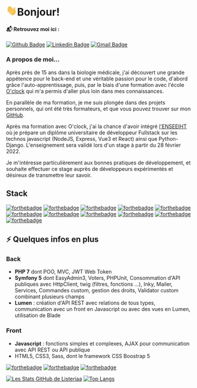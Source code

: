 <h1> <img src="https://raw.githubusercontent.com/ABSphreak/ABSphreak/master/gifs/Hi.gif" width="30px">Bonjour!</h1>
</h1>

#### 📬 Retrouvez moi ici :
[![Github Badge](http://img.shields.io/badge/-Github-black?style=flat-square&logo=github&link=https://github.com/Defcon27/)](https://github.com/Listeriaa/) 
[![Linkedin Badge](https://img.shields.io/badge/-LinkedIn-blue?style=flat-square&logo=Linkedin&logoColor=white&link=https://www.linkedin.com/in/hemanthkollipara/)](https://www.linkedin.com/in/laetitia-rd/)
[![Gmail Badge](https://img.shields.io/badge/-Gmail-d14836?style=flat-square&logo=Gmail&logoColor=white&link=mailto:laetitiarolland.dev@gmail.com)](mailto:laetitiarolland.dev@gmail.com)



### A propos de moi...  
Après près de 15 ans dans la biologie médicale, j'ai découvert une grande appétence pour le back-end et une véritable passion pour le code, d'abord grâce l'auto-apprentissage, puis, par le biais d'une formation avec l'école [O'clock](https://oclock.io/) qui m'a permis d'aller plus loin dans mes connaissances.

En parallèle de ma formation, je me suis plongée dans des projets personnels, qui ont été très formateurs, et que vous pouvez trouver sur mon [GitHub](https://github.com/Listeriaa).

Après ma formation avec O'clock, j'ai la chance d'avoir intégré [l'ENSEEIHT](https://www.enseeiht.fr/fr/index.html) où je prépare un diplôme universitaire de développeur Fullstack sur les technos javascript (NodeJS, Express, Vue3 et React) ainsi que Python-Django.
L'enseignement sera validé lors d'un stage à partir du 28 février 2022.

Je m'intéresse particulièrement aux bonnes pratiques de développement, et souhaite effectuer ce stage auprès de développeurs expérimentés et désireux de transmettre leur savoir.


## Stack 
[![forthebadge](https://img.shields.io/badge/Symfony-000000?style=for-the-badge&logo=Symfony&logoColor=white)](http://forthebadge.com)
[![forthebadge](https://img.shields.io/badge/PHP-777BB4?style=for-the-badge&logo=php&logoColor=white)](http://forthebadge.com)
[![forthebadge](https://img.shields.io/badge/HTML5-E34F26?style=for-the-badge&logo=html5&logoColor=white)](http://forthebadge.com)
[![forthebadge](https://img.shields.io/badge/CSS3-1572B6?style=for-the-badge&logo=css3&logoColor=white)](http://forthebadge.com)
[![forthebadge](https://img.shields.io/badge/Sass-1572B6?style=for-the-badge&logo=sass&logoColor=white)](http://forthebadge.com)
[![forthebadge](https://img.shields.io/badge/JavaScript-F7DF1E?style=for-the-badge&logo=javascript&logoColor=black)](http://forthebadge.com)
[![forthebadge](https://img.shields.io/badge/json-5E5C5C?style=for-the-badge&logo=json&logoColor=white)](http://forthebadge.com)
[![forthebadge](https://img.shields.io/badge/MySQL-00000F?style=for-the-badge&logo=mysql&logoColor=white)](http://forthebadge.com)
[![forthebadge](https://img.shields.io/badge/Bootstrap-563D7C?style=for-the-badge&logo=bootstrap&logoColor=white)](http://forthebadge.com)
[![forthebadge](https://img.shields.io/badge/Git-F05032?style=for-the-badge&logo=git&logoColor=white)](http://forthebadge.com)
[![forthebadge](https://img.shields.io/badge/Insomnia-5849be?style=for-the-badge&logo=Insomnia&logoColor=white)](http://forthebadge.com)

## ⚡️ Quelques infos en plus
### Back
- **PHP 7** dont POO, MVC, JWT Web Token
- **Symfony 5** dont EasyAdmin3, Voters, PHPUnit, Consommation d'API publiques avec HttpClient, twig (filtres, fonctions ...), Inky, Mailer, Services, Commandes custom, gestion des droits, Validator custom combinant plusieurs champs
- **Lumen** : création d'API REST avec relations de tous types, communication avec un front en Javascript ou avec des vues en Lumen, utilisation de Blade

### Front
- **Javascript** : fonctions simples et complexes, AJAX pour communication avec API REST ou API publique
- HTML5, CSS3, Sass, dont le framework CSS Boostrap 5



[![forthebadge](https://img.shields.io/badge/Vue-563D7C?style=for-the-badge&logo=vue&logoColor=white)](http://forthebadge.com)
[![forthebadge](https://img.shields.io/badge/Docker-F05032?style=for-the-badge&logo=docker&logoColor=white)](http://forthebadge.com)
[![forthebadge](https://img.shields.io/badge/Python-5849be?style=for-the-badge&logo=python&logoColor=white)](http://forthebadge.com)

[![Les Stats GitHub de Listeriaa](https://github-readme-stats.vercel.app/api?username=Listeriaa&count_private=true&hide=contribs,issues&show_icons=true&theme=radical)](https://github.com/Listeriaa/github-readme-stats)
[![Top Langs](https://github-readme-stats.vercel.app/api/top-langs/?username=Listeriaa&layout=compact&theme=radical)](https://github.com/Listeriaa/github-readme-stats)

